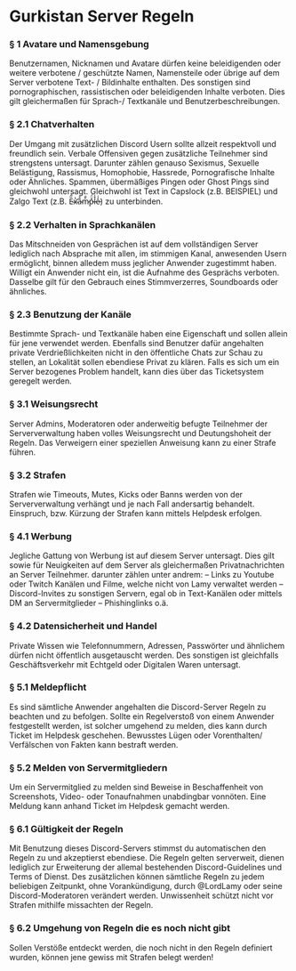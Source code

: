 # Gurkistan Server Regeln

### § 1 Avatare und Namensgebung

Benutzernamen, Nicknamen und Avatare dürfen keine beleidigenden oder weitere verbotene / geschützte Namen, Namensteile oder übrige auf dem Server verbotene Text- / Bildinhalte enthalten. Des sonstigen sind pornographischen, rassistischen oder beleidigenden Inhalte verboten. Dies gilt gleichermaßen für Sprach-/ Textkanäle und Benutzerbeschreibungen.


### § 2.1 Chatverhalten

Der Umgang mit zusätzlichen Discord Usern sollte allzeit respektvoll und freundlich sein. Verbale Offensiven gegen zusätzliche Teilnehmer sind strengstens untersagt. Darunter zählen genauso Sexismus, Sexuelle Belästigung, Rassismus, Homophobie, Hassrede, Pornografische Inhalte oder Ähnliches. Spammen, übermäßiges Pingen oder Ghost Pings sind gleichwohl untersagt. Gleichwohl ist Text in Capslock (z.B. BEISPIEL) und Zalgo Text (z.B. Ȅ̴̂x̴̛̔a̴̎̉m̷̀̐p̵̽̈́l̵̽̍e̷̒͑) zu unterbinden.


### § 2.2 Verhalten in Sprachkanälen

Das Mitschneiden von Gesprächen ist auf dem vollständigen Server lediglich nach Absprache mit allen, im stimmigen Kanal, anwesenden Usern ermöglicht, binnen alledem muss jeglicher Anwender zugestimmt haben. Willigt ein Anwender nicht ein, ist die Aufnahme des Gesprächs verboten. Dasselbe gilt für den Gebrauch eines Stimmverzerres, Soundboards oder ähnliches.


### § 2.3 Benutzung der Kanäle

Bestimmte Sprach- und Textkanäle haben eine Eigenschaft und sollen allein für jene verwendet werden. Ebenfalls sind Benutzer dafür angehalten private Verdrießlichkeiten nicht in den öffentliche Chats zur Schau zu stellen, an Lokalität sollen ebendiese Privat zu klären. Falls es sich um ein Server bezogenes Problem handelt, kann dies über das Ticketsystem geregelt werden.


### § 3.1 Weisungsrecht

Server Admins, Moderatoren oder anderweitig befugte Teilnehmer der Serververwaltung haben volles Weisungsrecht und Deutungshoheit der Regeln. Das Verweigern einer speziellen Anweisung kann zu einer Strafe führen.


### § 3.2 Strafen

Strafen wie Timeouts, Mutes, Kicks oder Banns werden von der Serververwaltung verhängt und je nach Fall andersartig behandelt. Einspruch, bzw. Kürzung der Strafen kann mittels Helpdesk erfolgen.


### § 4.1 Werbung

Jegliche Gattung von Werbung ist auf diesem Server untersagt. Dies gilt sowie für Neuigkeiten auf dem Server als gleichermaßen Privatnachrichten an Server Teilnehmer. darunter zählen unter andrem:
 – Links zu Youtube oder Twitch Kanälen und Filme, welche nicht von Lamy verwaltet werden
 – Discord-Invites zu sonstigen Servern, egal ob in Text-Kanälen oder mittels DM an Servermitglieder
 – Phishinglinks o.ä.


### § 4.2 Datensicherheit und Handel

Private Wissen wie Telefonnummern, Adressen, Passwörter und ähnlichem dürfen nicht öffentlich ausgetauscht werden.
Des sonstigen ist gleichfalls Geschäftsverkehr mit Echtgeld oder Digitalen Waren untersagt.


### § 5.1 Meldepflicht

Es sind sämtliche Anwender angehalten die Discord-Server Regeln zu beachten und zu befolgen. Sollte ein Regelverstoß von einem Anwender festgestellt werden, ist solcher umgehend zu melden, dies kann durch Ticket im Helpdesk geschehen. Bewusstes Lügen oder Vorenthalten/ Verfälschen von Fakten kann bestraft werden.


### § 5.2 Melden von Servermitgliedern

Um ein Servermitglied zu melden sind Beweise in Beschaffenheit von Screenshots, Video- oder Tonaufnahmen unabdingbar vonnöten. Eine Meldung kann anhand Ticket im Helpdesk gemacht werden. 


### § 6.1 Gültigkeit der Regeln

Mit Benutzung dieses Discord-Servers stimmst du automatischen den Regeln zu und akzeptierst ebendiese. Die Regeln gelten serverweit, dienen lediglich zur Erweiterung der allemal bestehenden Discord-Guidelines und Terms of Dienst. Des zusätzlichen können sämtliche Regeln zu jedem beliebigen Zeitpunkt, ohne Vorankündigung, durch @LordLamy oder seine Discord-Moderatoren verändert werden. Unwissenheit schützt nicht vor Strafen mithilfe missachten der Regeln.


### § 6.2 Umgehung von Regeln die es noch nicht gibt

Sollen Verstöße entdeckt werden, die noch nicht in den Regeln definiert wurden, können jene gewiss mit Strafen belegt werden!
